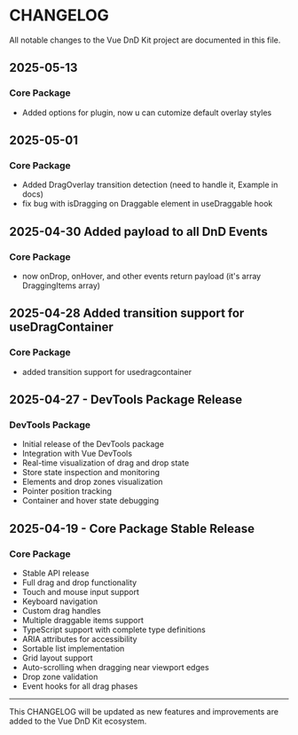# CHANGELOG

All notable changes to the Vue DnD Kit project are documented in this file.

## 2025-05-13

### Core Package

- Added options for plugin, now u can cutomize default overlay styles

## 2025-05-01

### Core Package

- Added DragOverlay transition detection (need to handle it, Example in docs)
- fix bug with isDragging on Draggable element in useDraggable hook

## 2025-04-30 Added payload to all DnD Events

### Core Package

- now onDrop, onHover, and other events return payload (it's array DraggingItems array)

## 2025-04-28 Added transition support for useDragContainer

### Core Package

- added transition support for usedragcontainer

## 2025-04-27 - DevTools Package Release

### DevTools Package

- Initial release of the DevTools package
- Integration with Vue DevTools
- Real-time visualization of drag and drop state
- Store state inspection and monitoring
- Elements and drop zones visualization
- Pointer position tracking
- Container and hover state debugging

## 2025-04-19 - Core Package Stable Release

### Core Package

- Stable API release
- Full drag and drop functionality
- Touch and mouse input support
- Keyboard navigation
- Custom drag handles
- Multiple draggable items support
- TypeScript support with complete type definitions
- ARIA attributes for accessibility
- Sortable list implementation
- Grid layout support
- Auto-scrolling when dragging near viewport edges
- Drop zone validation
- Event hooks for all drag phases

---

This CHANGELOG will be updated as new features and improvements are added to the Vue DnD Kit ecosystem.
